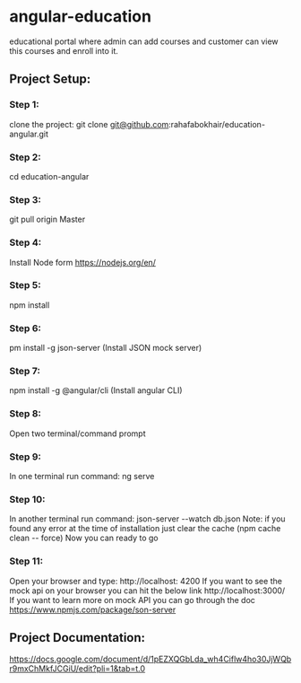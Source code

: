 # angular-education

educational portal where admin can add courses and customer can view this courses and enroll into it.

## Project Setup:
### Step 1:
clone the project: git clone git@github.com:rahafabokhair/education-angular.git

### Step 2:

cd education-angular

### Step 3:

git pull origin Master

### Step 4:
Install Node form https://nodejs.org/en/
### Step 5:
npm install
### Step 6:
pm install -g json-server (Install JSON mock server)
### Step 7:
npm install -g @angular/cli (Install angular CLI)
### Step 8:
Open two terminal/command prompt
### Step 9:
In one terminal run command: ng serve
### Step 10:
In another terminal run command: json-server --watch db.json
Note: if you found any error at the time of installation just clear the cache (npm cache clean -- force)
Now you can ready to go

### Step 11:
Open your browser and type: http://localhost: 4200
If you want to see the mock api on your browser you can hit the below link
http://localhost:3000/
If you want to learn more on mock API you can go through the doc https://www.npmjs.com/package/son-server


## Project Documentation:

https://docs.google.com/document/d/1pEZXQGbLda_wh4Ciflw4ho30JjWQbr9mxChMkfJCGiU/edit?pli=1&tab=t.0
